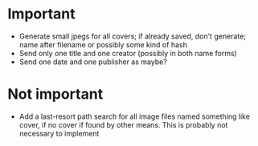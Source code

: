 # Important
  - Generate small jpegs for all covers; if already saved, don't generate;
    name after filename or possibly some kind of hash
  - Send only one title and one creator (possibly in both name forms)
  - Send one date and one publisher as maybe?
  
# Not important
  - Add a last-resort path search for all image files named something like
    cover, if no cover if found by other means. This is probably not necessary
    to implement